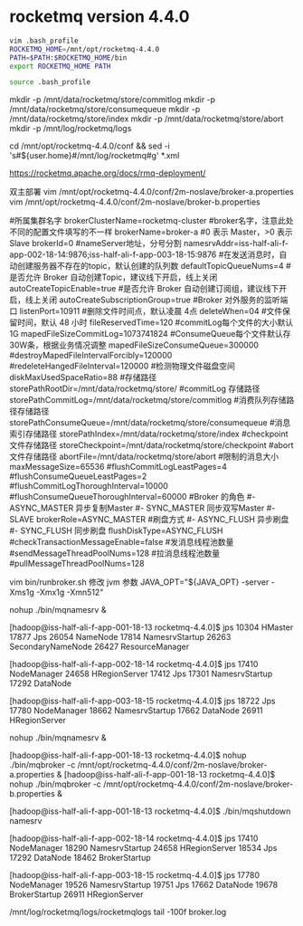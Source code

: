 # rocketmq version 4.4.0
```bash
vim .bash_profile 
ROCKETMQ_HOME=/mnt/opt/rocketmq-4.4.0
PATH=$PATH:$ROCKETMQ_HOME/bin
export ROCKETMQ_HOME PATH

source .bash_profile
```

mkdir -p /mnt/data/rocketmq/store/commitlog
mkdir -p /mnt/data/rocketmq/store/consumequeue
mkdir -p /mnt/data/rocketmq/store/index
mkdir -p /mnt/data/rocketmq/store/abort
mkdir -p /mnt/log/rocketmq/logs


cd /mnt/opt/rocketmq-4.4.0/conf && sed -i 's#${user.home}#/mnt/log/rocketmq#g' *.xml


https://rocketmq.apache.org/docs/rmq-deployment/


双主部署
vim /mnt/opt/rocketmq-4.4.0/conf/2m-noslave/broker-a.properties
vim /mnt/opt/rocketmq-4.4.0/conf/2m-noslave/broker-b.properties

#所属集群名字
brokerClusterName=rocketmq-cluster
#broker名字，注意此处不同的配置文件填写的不一样
brokerName=broker-a
#0 表示 Master，>0 表示 Slave
brokerId=0
#nameServer地址，分号分割
namesrvAddr=iss-half-ali-f-app-002-18-14:9876;iss-half-ali-f-app-003-18-15:9876
#在发送消息时，自动创建服务器不存在的topic，默认创建的队列数
defaultTopicQueueNums=4
#是否允许 Broker 自动创建Topic，建议线下开启，线上关闭
autoCreateTopicEnable=true
#是否允许 Broker 自动创建订阅组，建议线下开启，线上关闭
autoCreateSubscriptionGroup=true
#Broker 对外服务的监听端口
listenPort=10911
#删除文件时间点，默认凌晨 4点
deleteWhen=04
#文件保留时间，默认 48 小时
fileReservedTime=120
#commitLog每个文件的大小默认1G
mapedFileSizeCommitLog=1073741824
#ConsumeQueue每个文件默认存30W条，根据业务情况调整
mapedFileSizeConsumeQueue=300000
#destroyMapedFileIntervalForcibly=120000
#redeleteHangedFileInterval=120000
#检测物理文件磁盘空间
diskMaxUsedSpaceRatio=88
#存储路径
storePathRootDir=/mnt/data/rocketmq/store/
#commitLog 存储路径
storePathCommitLog=/mnt/data/rocketmq/store/commitlog
#消费队列存储路径存储路径
storePathConsumeQueue=/mnt/data/rocketmq/store/consumequeue
#消息索引存储路径
storePathIndex=/mnt/data/rocketmq/store/index
#checkpoint 文件存储路径
storeCheckpoint=/mnt/data/rocketmq/store/checkpoint
#abort 文件存储路径
abortFile=/mnt/data/rocketmq/store/abort
#限制的消息大小
maxMessageSize=65536
#flushCommitLogLeastPages=4
#flushConsumeQueueLeastPages=2
#flushCommitLogThoroughInterval=10000
#flushConsumeQueueThoroughInterval=60000
#Broker 的角色
#- ASYNC_MASTER 异步复制Master
#- SYNC_MASTER 同步双写Master
#- SLAVE
brokerRole=ASYNC_MASTER
#刷盘方式
#- ASYNC_FLUSH 异步刷盘
#- SYNC_FLUSH 同步刷盘
flushDiskType=ASYNC_FLUSH
#checkTransactionMessageEnable=false
#发消息线程池数量
#sendMessageThreadPoolNums=128
#拉消息线程池数量
#pullMessageThreadPoolNums=128




vim bin/runbroker.sh
修改 jvm 参数
JAVA_OPT="${JAVA_OPT} -server -Xms1g -Xmx1g -Xmn512"

nohup ./bin/mqnamesrv &




[hadoop@iss-half-ali-f-app-001-18-13 rocketmq-4.4.0]$ jps
10304 HMaster
17877 Jps
26054 NameNode
17814 NamesrvStartup
26263 SecondaryNameNode
26427 ResourceManager


[hadoop@iss-half-ali-f-app-002-18-14 rocketmq-4.4.0]$ jps
17410 NodeManager
24658 HRegionServer
17412 Jps
17301 NamesrvStartup
17292 DataNode


[hadoop@iss-half-ali-f-app-003-18-15 rocketmq-4.4.0]$ jps
18722 Jps
17780 NodeManager
18662 NamesrvStartup
17662 DataNode
26911 HRegionServer




nohup ./bin/mqnamesrv &


[hadoop@iss-half-ali-f-app-001-18-13 rocketmq-4.4.0]$ nohup ./bin/mqbroker -c /mnt/opt/rocketmq-4.4.0/conf/2m-noslave/broker-a.properties &
[hadoop@iss-half-ali-f-app-001-18-13 rocketmq-4.4.0]$ nohup ./bin/mqbroker -c /mnt/opt/rocketmq-4.4.0/conf/2m-noslave/broker-b.properties &





[hadoop@iss-half-ali-f-app-001-18-13 rocketmq-4.4.0]$ ./bin/mqshutdown namesrv




[hadoop@iss-half-ali-f-app-002-18-14 rocketmq-4.4.0]$ jps
17410 NodeManager
18290 NamesrvStartup
24658 HRegionServer
18534 Jps
17292 DataNode
18462 BrokerStartup

[hadoop@iss-half-ali-f-app-003-18-15 rocketmq-4.4.0]$ jps
17780 NodeManager
19526 NamesrvStartup
19751 Jps
17662 DataNode
19678 BrokerStartup
26911 HRegionServer


/mnt/log/rocketmq/logs/rocketmqlogs
tail -100f broker.log

